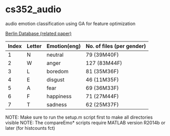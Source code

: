 # cs352_audio
audio emotion classification using GA for feature optimization

[Berlin Database ](http://emodb.bilderbar.info/index-1280.html)[(related paper)](http://citeseerx.ist.psu.edu/viewdoc/download?doi=10.1.1.130.8506&rep=rep1&type=pdf)

Index  | Letter | Emotion(eng) | No. of files (per gender)
------ | ------ | ------------ | -------------------------
1 | N | neutral | 79  (39M40F)
2 | W | anger   | 127 (83M44F)
3 | L | boredom | 81  (35M36F)
4 | E | disgust | 46  (11M35F)
5 | A | fear    | 69  (36M33F)
6 | F | happiness | 71  (27M44F)
7 | T | sadness | 62  (25M37F)

NOTE: Make sure to run the setup.m script first to make all directories visible
NOTE: The compareEmo* scripts require MATLAB version R2014b or later (for histcounts fct)

